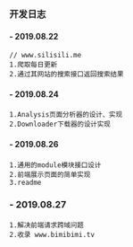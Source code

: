 ### 开发日志

#### - 2019.08.22
```
// www.silisili.me 
1.爬取每日更新
2.通过其网站的搜索接口返回搜索结果
```

#### - 2019.08.24
```
1.Analysis页面分析器的设计、实现
2.Downloader下载器的设计实现
```

#### - 2019.08.26
```
1.通用的module模块接口设计
2.前端展示页面的简单实现
3.readme 
```

### - 2019.08.27

```
1.解决前端请求跨域问题
2.收录 www.bimibimi.tv 

```